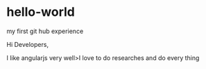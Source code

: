 # hello-world
my first git hub experience

Hi Developers,

I like angularjs very well>I love to do researches and do every thing
